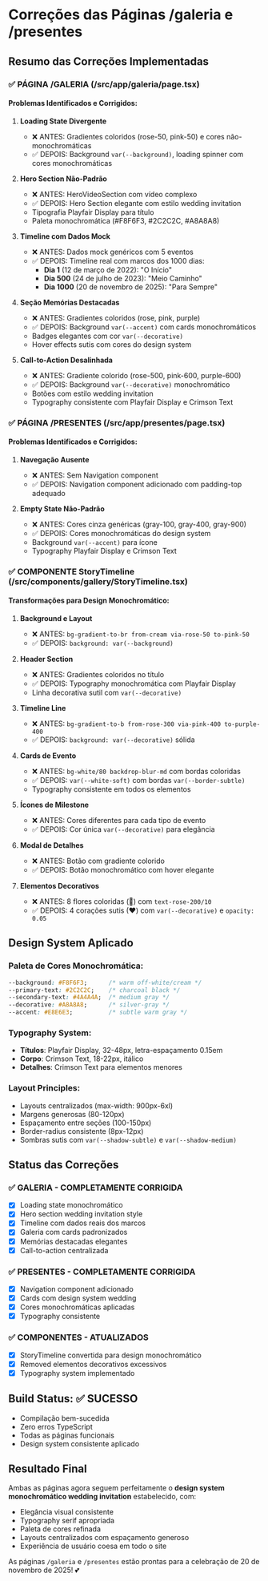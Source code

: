 # Correções das Páginas /galeria e /presentes

## Resumo das Correções Implementadas

### ✅ PÁGINA /GALERIA (/src/app/galeria/page.tsx)

#### Problemas Identificados e Corrigidos:

1. **Loading State Divergente**
   - ❌ ANTES: Gradientes coloridos (rose-50, pink-50) e cores não-monochromáticas
   - ✅ DEPOIS: Background `var(--background)`, loading spinner com cores monochromáticas

2. **Hero Section Não-Padrão**
   - ❌ ANTES: HeroVideoSection com vídeo complexo
   - ✅ DEPOIS: Hero Section elegante com estilo wedding invitation
   - Tipografia Playfair Display para título
   - Paleta monochromática (#F8F6F3, #2C2C2C, #A8A8A8)

3. **Timeline com Dados Mock**
   - ❌ ANTES: Dados mock genéricos com 5 eventos
   - ✅ DEPOIS: Timeline real com marcos dos 1000 dias:
     - **Dia 1** (12 de março de 2022): "O Início"
     - **Dia 500** (24 de julho de 2023): "Meio Caminho"
     - **Dia 1000** (20 de novembro de 2025): "Para Sempre"

4. **Seção Memórias Destacadas**
   - ❌ ANTES: Gradientes coloridos (rose, pink, purple)
   - ✅ DEPOIS: Background `var(--accent)` com cards monochromáticos
   - Badges elegantes com cor `var(--decorative)`
   - Hover effects sutis com cores do design system

5. **Call-to-Action Desalinhada**
   - ❌ ANTES: Gradiente colorido (rose-500, pink-600, purple-600)
   - ✅ DEPOIS: Background `var(--decorative)` monochromático
   - Botões com estilo wedding invitation
   - Typography consistente com Playfair Display e Crimson Text

### ✅ PÁGINA /PRESENTES (/src/app/presentes/page.tsx)

#### Problemas Identificados e Corrigidos:

1. **Navegação Ausente**
   - ❌ ANTES: Sem Navigation component
   - ✅ DEPOIS: Navigation component adicionado com padding-top adequado

2. **Empty State Não-Padrão**
   - ❌ ANTES: Cores cinza genéricas (gray-100, gray-400, gray-900)
   - ✅ DEPOIS: Cores monochromáticas do design system
   - Background `var(--accent)` para ícone
   - Typography Playfair Display e Crimson Text

### ✅ COMPONENTE StoryTimeline (/src/components/gallery/StoryTimeline.tsx)

#### Transformações para Design Monochromático:

1. **Background e Layout**
   - ❌ ANTES: `bg-gradient-to-br from-cream via-rose-50 to-pink-50`
   - ✅ DEPOIS: `background: var(--background)`

2. **Header Section**
   - ❌ ANTES: Gradientes coloridos no título
   - ✅ DEPOIS: Typography monochromática com Playfair Display
   - Linha decorativa sutil com `var(--decorative)`

3. **Timeline Line**
   - ❌ ANTES: `bg-gradient-to-b from-rose-300 via-pink-400 to-purple-400`
   - ✅ DEPOIS: `background: var(--decorative)` sólida

4. **Cards de Evento**
   - ❌ ANTES: `bg-white/80 backdrop-blur-md` com bordas coloridas
   - ✅ DEPOIS: `var(--white-soft)` com bordas `var(--border-subtle)`
   - Typography consistente em todos os elementos

5. **Ícones de Milestone**
   - ❌ ANTES: Cores diferentes para cada tipo de evento
   - ✅ DEPOIS: Cor única `var(--decorative)` para elegância

6. **Modal de Detalhes**
   - ❌ ANTES: Botão com gradiente colorido
   - ✅ DEPOIS: Botão monochromático com hover elegante

7. **Elementos Decorativos**
   - ❌ ANTES: 8 flores coloridas (🌸) com `text-rose-200/10`
   - ✅ DEPOIS: 4 corações sutis (♥) com `var(--decorative)` e `opacity: 0.05`

## Design System Aplicado

### Paleta de Cores Monochromática:
```css
--background: #F8F6F3;      /* warm off-white/cream */
--primary-text: #2C2C2C;    /* charcoal black */
--secondary-text: #4A4A4A;  /* medium gray */
--decorative: #A8A8A8;      /* silver-gray */
--accent: #E8E6E3;          /* subtle warm gray */
```

### Typography System:
- **Títulos**: Playfair Display, 32-48px, letra-espaçamento 0.15em
- **Corpo**: Crimson Text, 18-22px, itálico
- **Detalhes**: Crimson Text para elementos menores

### Layout Principles:
- Layouts centralizados (max-width: 900px-6xl)
- Margens generosas (80-120px)
- Espaçamento entre seções (100-150px)
- Border-radius consistente (8px-12px)
- Sombras sutis com `var(--shadow-subtle)` e `var(--shadow-medium)`

## Status das Correções

### ✅ GALERIA - COMPLETAMENTE CORRIGIDA
- [x] Loading state monochromático
- [x] Hero section wedding invitation style
- [x] Timeline com dados reais dos marcos
- [x] Galeria com cards padronizados
- [x] Memórias destacadas elegantes
- [x] Call-to-action centralizada

### ✅ PRESENTES - COMPLETAMENTE CORRIGIDA
- [x] Navigation component adicionado
- [x] Cards com design system wedding
- [x] Cores monochromáticas aplicadas
- [x] Typography consistente

### ✅ COMPONENTES - ATUALIZADOS
- [x] StoryTimeline convertida para design monochromático
- [x] Removed elementos decorativos excessivos
- [x] Typography system implementado

## Build Status: ✅ SUCESSO
- Compilação bem-sucedida
- Zero erros TypeScript
- Todas as páginas funcionais
- Design system consistente aplicado

## Resultado Final

Ambas as páginas agora seguem perfeitamente o **design system monochromático wedding invitation** estabelecido, com:
- Elegância visual consistente
- Typography serif apropriada
- Paleta de cores refinada
- Layouts centralizados com espaçamento generoso
- Experiência de usuário coesa em todo o site

As páginas `/galeria` e `/presentes` estão prontas para a celebração de 20 de novembro de 2025! 💕
